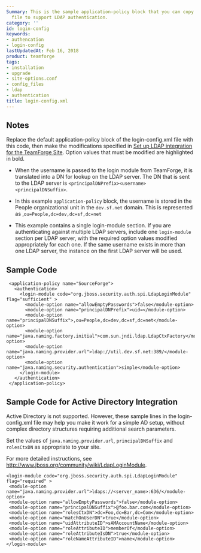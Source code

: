 ```yaml
---
Summary: This is the sample application-policy block that you can copy into your login-config.xml
  file to support LDAP authentication.
category: ''
id: login-config
keywords:
- authencation
- login-config
lastUpdatedAt: Feb 16, 2018
product: teamforge
tags:
- installation
- upgrade
- site-options.conf
- config_files
- ldap
- authentication
title: login-config.xml
---
```



## Notes

Replace the default application-policy block of the login-config.xml file with this code, then make the modifications specified in [Set up LDAP integration for the TeamForge Site](./ldap-authmanager#ldapforteamforge). Option values that must be modified are highlighted in bold.

 * When the username is passed to the login module from TeamForge, it is translated into a DN for lookup on the LDAP server. The DN that is sent to the LDAP server is `<principalDNPrefix><username><principalDNSuffix>`.

 * In this example `application-policy` block, the username is stored in the People organizational unit in the `dev.sf.net` domain. This is represented as ,`ou=People,dc=dev,dc=sf,dc=net`

 * This example contains a single login-module section. If you are authenticating against multiple LDAP servers, include one `login-module` section per LDAP server, with the required option values modified appropriately for each one. If the same username exists in more than one LDAP server, the instance on the first LDAP server will be used.


## Sample Code

```shell
 <application-policy name="SourceForge">
   <authentication>
     <login-module code="org.jboss.security.auth.spi.LdapLoginModule" flag="sufficient" >
       <module-option name="allowEmptyPasswords">false</module-option>
       <module-option name="principalDNPrefix">uid=</module-option>
       <module-option name="principalDNSuffix">,ou=People,dc=dev,dc=sf,dc=net</module-option>
       <module-option name="java.naming.factory.initial">com.sun.jndi.ldap.LdapCtxFactory</module-option>
       <module-option name="java.naming.provider.url">ldap://util.dev.sf.net:389/</module-option>
       <module-option name="java.naming.security.authentication">simple</module-option>
     </login-module>
   </authentication>
 </application-policy>
```` 

## Sample Code for Active Directory Integration

Active Directory is not supported. However, these sample lines in the login-config.xml file may help you make it work for a simple AD setup, without complex directory structures requiring additional search parameters.

Set the values of `java.naming.provider.url`, `principalDNSuffix` and `rolesCtxDN` as appropriate to your site.

For more detailed instructions, see http://www.jboss.org/community/wiki/LdapLoginModule.

```shell
<login-module code="org.jboss.security.auth.spi.LdapLoginModule" flag="required" >
 <module-option name="java.naming.provider.url">ldaps://<server_name>:636/</module-option>
 <module-option name="allowEmptyPasswords">false</module-option>
 <module-option name="principalDNSuffix">@foo.bar.com</module-option>
 <module-option name="rolesCtxDN">dc=Foo,dc=Bar,dc=Com</module-option>
 <module-option name="matchOnUserDN">true</module-option>
 <module-option name="uidAttributeID">sAMAccountName</module-option>
 <module-option name="roleAttributeID">memberOf</module-option>
 <module-option name="roleAttributeIsDN">true</module-option>
 <module-option name="roleNameAttributeID">name</module-option>
</login-module>
````
